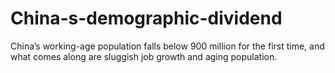 # China-s-demographic-dividend
China’s working-age population falls below 900 million for the first time, and what comes along are sluggish job growth and aging population.
